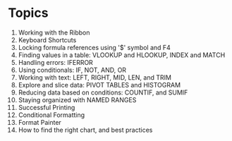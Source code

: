 # Topics

1. Working with the Ribbon
1. Keyboard Shortcuts
1. Locking formula references using '$' symbol and F4
1. Finding values in a table: VLOOKUP and HLOOKUP, INDEX and MATCH
1. Handling errors: IFERROR
1. Using conditionals: IF, NOT, AND, OR
1. Working with text: LEFT, RIGHT, MID, LEN, and TRIM 
1. Explore and slice data: PIVOT TABLES and HISTOGRAM
1. Reducing data based on conditions: COUNTIF, and SUMIF
1. Staying organized with NAMED RANGES
1. Successful Printing
1. Conditional Formatting
1. Format Painter
1. How to find the right chart, and best practices

